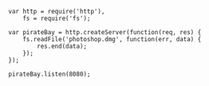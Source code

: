 ```
var http = require('http'),
    fs = require('fs');

var pirateBay = http.createServer(function(req, res) {
    fs.readFile('photoshop.dmg', function(err, data) {
        res.end(data);
    });
});

pirateBay.listen(8080);
```
<!-- .element: class="javascript" -->
